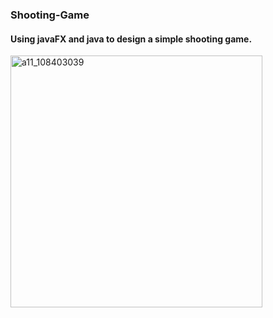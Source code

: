 ### Shooting-Game
#### Using javaFX and java to design a simple shooting game.

<img width="403" alt="a11_108403039" src="https://user-images.githubusercontent.com/57362375/136916989-60990266-d1cf-4685-90e5-509e0f68f9bb.png">
